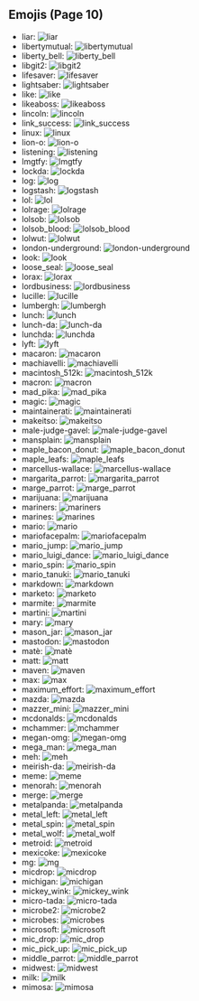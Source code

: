 
## Emojis (Page 10)

* liar: ![liar](/output/liar.png)
* libertymutual: ![libertymutual](/output/libertymutual.png)
* liberty_bell: ![liberty_bell](/output/liberty_bell.jpg)
* libgit2: ![libgit2](/output/libgit2.png)
* lifesaver: ![lifesaver](/output/lifesaver.png)
* lightsaber: ![lightsaber](/output/lightsaber.png)
* like: ![like](/output/like.png)
* likeaboss: ![likeaboss](/output/likeaboss.png)
* lincoln: ![lincoln](/output/lincoln.png)
* link_success: ![link_success](/output/link_success.png)
* linux: ![linux](/output/linux.png)
* lion-o: ![lion-o](/output/lion-o.png)
* listening: ![listening](/output/listening.gif)
* lmgtfy: ![lmgtfy](/output/lmgtfy.gif)
* lockda: ![lockda](/output/lockda.png)
* log: ![log](/output/log.png)
* logstash: ![logstash](/output/logstash.png)
* lol: ![lol](/output/lol.jpg)
* lolrage: ![lolrage](/output/lolrage.jpg)
* lolsob: ![lolsob](/output/lolsob.png)
* lolsob_blood: ![lolsob_blood](/output/lolsob_blood.png)
* lolwut: ![lolwut](/output/lolwut.png)
* london-underground: ![london-underground](/output/london-underground.png)
* look: ![look](/output/look)
* loose_seal: ![loose_seal](/output/loose_seal.png)
* lorax: ![lorax](/output/lorax.png)
* lordbusiness: ![lordbusiness](/output/lordbusiness.png)
* lucille: ![lucille](/output/lucille.png)
* lumbergh: ![lumbergh](/output/lumbergh.jpg)
* lunch: ![lunch](/output/lunch.png)
* lunch-da: ![lunch-da](/output/lunch-da.png)
* lunchda: ![lunchda](/output/lunchda)
* lyft: ![lyft](/output/lyft.png)
* macaron: ![macaron](/output/macaron.jpg)
* machiavelli: ![machiavelli](/output/machiavelli.jpg)
* macintosh_512k: ![macintosh_512k](/output/macintosh_512k.png)
* macron: ![macron](/output/macron.png)
* mad_pika: ![mad_pika](/output/mad_pika.png)
* magic: ![magic](/output/magic.gif)
* maintainerati: ![maintainerati](/output/maintainerati.jpg)
* makeitso: ![makeitso](/output/makeitso.jpg)
* male-judge-gavel: ![male-judge-gavel](/output/male-judge-gavel.png)
* mansplain: ![mansplain](/output/mansplain.jpg)
* maple_bacon_donut: ![maple_bacon_donut](/output/maple_bacon_donut.jpg)
* maple_leafs: ![maple_leafs](/output/maple_leafs.png)
* marcellus-wallace: ![marcellus-wallace](/output/marcellus-wallace.jpg)
* margarita_parrot: ![margarita_parrot](/output/margarita_parrot.gif)
* marge_parrot: ![marge_parrot](/output/marge_parrot.gif)
* marijuana: ![marijuana](/output/marijuana.png)
* mariners: ![mariners](/output/mariners.png)
* marines: ![marines](/output/marines.jpg)
* mario: ![mario](/output/mario.png)
* mariofacepalm: ![mariofacepalm](/output/mariofacepalm.gif)
* mario_jump: ![mario_jump](/output/mario_jump.gif)
* mario_luigi_dance: ![mario_luigi_dance](/output/mario_luigi_dance.gif)
* mario_spin: ![mario_spin](/output/mario_spin.gif)
* mario_tanuki: ![mario_tanuki](/output/mario_tanuki.gif)
* markdown: ![markdown](/output/markdown.png)
* marketo: ![marketo](/output/marketo.png)
* marmite: ![marmite](/output/marmite.jpg)
* martini: ![martini](/output/martini.png)
* mary: ![mary](/output/mary)
* mason_jar: ![mason_jar](/output/mason_jar.jpg)
* mastodon: ![mastodon](/output/mastodon.png)
* matè: ![matè](/output/matè.png)
* matt: ![matt](/output/matt.png)
* maven: ![maven](/output/maven.png)
* max: ![max](/output/max.jpg)
* maximum_effort: ![maximum_effort](/output/maximum_effort.gif)
* mazda: ![mazda](/output/mazda.png)
* mazzer_mini: ![mazzer_mini](/output/mazzer_mini.png)
* mcdonalds: ![mcdonalds](/output/mcdonalds.png)
* mchammer: ![mchammer](/output/mchammer.gif)
* megan-omg: ![megan-omg](/output/megan-omg.png)
* mega_man: ![mega_man](/output/mega_man.png)
* meh: ![meh](/output/meh.png)
* meirish-da: ![meirish-da](/output/meirish-da.png)
* meme: ![meme](/output/meme.png)
* menorah: ![menorah](/output/menorah.png)
* merge: ![merge](/output/merge.png)
* metalpanda: ![metalpanda](/output/metalpanda.jpg)
* metal_left: ![metal_left](/output/metal_left.png)
* metal_spin: ![metal_spin](/output/metal_spin.gif)
* metal_wolf: ![metal_wolf](/output/metal_wolf.png)
* metroid: ![metroid](/output/metroid.png)
* mexicoke: ![mexicoke](/output/mexicoke.png)
* mg: ![mg](/output/mg.png)
* micdrop: ![micdrop](/output/micdrop.jpg)
* michigan: ![michigan](/output/michigan.png)
* mickey_wink: ![mickey_wink](/output/mickey_wink.gif)
* micro-tada: ![micro-tada](/output/micro-tada.png)
* microbe2: ![microbe2](/output/microbe2.png)
* microbes: ![microbes](/output/microbes.png)
* microsoft: ![microsoft](/output/microsoft.png)
* mic_drop: ![mic_drop](/output/mic_drop.gif)
* mic_pick_up: ![mic_pick_up](/output/mic_pick_up.gif)
* middle_parrot: ![middle_parrot](/output/middle_parrot.gif)
* midwest: ![midwest](/output/midwest.png)
* milk: ![milk](/output/milk.png)
* mimosa: ![mimosa](/output/mimosa.png)
